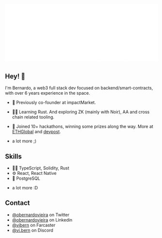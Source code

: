<h1 align="center">
  <img src="./newnameanimated.gif" alt="Bernardo" />
</h1>

## Hey! 👋
I'm Bernardo, a web3 full stack dev focused on backend/smart-contracts, with over 6 years experience in the space.

- 🦔 Previously co-founder at impactMarket.

- 👨‍💻 Learning Rust. And exploring ZK (mainly with Noir), AA and cross chain related tooling.

- 🧭 Joined 10+ hackathons, winning some prizes along the way. More at [ETHGlobal](https://ethglobal.com/) and [devpost](https://devpost.com/obernardovieira).

+ a lot more ;)

## Skills
- 👨‍💻 TypeScript, Solidity, Rust
- ⚙️ React, React Native
- 💽 PostgreSQL
+ a lot more :D

## Contact
- [@obernardovieira](https://twitter.com/obernardovieira) on Twitter
- [@obernardovieira](https://linkedin.com/in/obernardovieira) on Linkedin
- [@vibern](https://warpcast.com/vibern) on Farcaster
- [@vi.bern](https://discord.gg/vi.bern) on Discord
